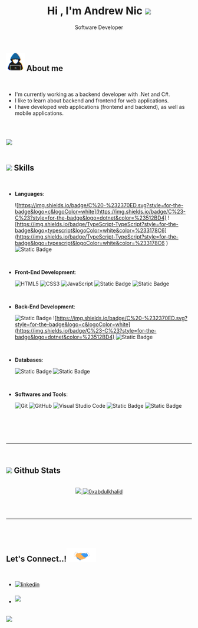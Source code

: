 
<h1 align="center"><b>Hi , I'm Andrew Nic  </b><img src="https://media.giphy.com/media/hvRJCLFzcasrR4ia7z/giphy.gif" width="35"></h1>
<p align="center">
  Software Developer
</p>


<br>



	
## <picture><img src = "https://github.com/0xAbdulKhalid/0xAbdulKhalid/raw/main/assets/mdImages/about_me.gif" width = 50px></picture> **About me**



<br>

- I'm currently working as a backend developer with .Net and C#.
- I like to learn about backend and frontend for web applications.
- I have developed web applications (frontend and backend), as well as mobile applications.

<br><br>

<img src="https://user-images.githubusercontent.com/73097560/115834477-dbab4500-a447-11eb-908a-139a6edaec5c.gif"><br><br>

## <img src="https://media2.giphy.com/media/QssGEmpkyEOhBCb7e1/giphy.gif?cid=ecf05e47a0n3gi1bfqntqmob8g9aid1oyj2wr3ds3mg700bl&rid=giphy.gif" width ="25"><b> Skills</b>
<br>

<p align="center">

- **Languages**:
    
    ![https://img.shields.io/badge/C%20-%232370ED.svg?style=for-the-badge&logo=c&logoColor=white](https://img.shields.io/badge/C%23-C%23?style=for-the-badge&logo=dotnet&color=%23512BD4)
  ![https://img.shields.io/badge/TypeScript-TypeScript?style=for-the-badge&logo=typescript&logoColor=white&color=%233178C6](https://img.shields.io/badge/TypeScript-TypeScript?style=for-the-badge&logo=typescript&logoColor=white&color=%233178C6
)
   ![Static Badge](https://img.shields.io/badge/JavaScript-Javascript?style=for-the-badge&logo=javascript&logoColor=white&color=%23f0db4f)
   
<br>   
    
- **Front-End Development**:

   ![HTML5](https://img.shields.io/badge/HTML5%20-%23E34F26.svg?style=for-the-badge&logo=html5&logoColor=white)
   ![CSS3](https://img.shields.io/badge/CSS%20-%231572B6.svg?style=for-the-badge&logo=css3&logoColor=white)
   ![JavaScript](https://img.shields.io/badge/JavaScript%20-%23F7DF1E.svg?style=for-the-badge&logo=javascript&logoColor=black)
   ![Static Badge](https://img.shields.io/badge/Angular-Angular?style=for-the-badge&logo=angular&logoColor=white&color=%23dd1b16)
   ![Static Badge](https://img.shields.io/badge/ReactJs-ReactJs?style=for-the-badge&logo=react&logoColor=white&color=%2361dafb)
<br>

- **Back-End Development**:
    
    ![Static Badge](https://img.shields.io/badge/%20-%20?style=for-the-badge&logo=dotnet&logoColor=white&label=ASP.NET&labelColor=%23512BD4&color=%23512BD4)
    ![https://img.shields.io/badge/C%20-%232370ED.svg?style=for-the-badge&logo=c&logoColor=white](https://img.shields.io/badge/C%23-C%23?style=for-the-badge&logo=dotnet&color=%23512BD4)
    ![Static Badge](https://img.shields.io/badge/NestJs-NestJs?style=for-the-badge&logo=nestjs&logoColor=white&color=%23E0234E)

   
<br>  

- **Databases**:

    ![Static Badge](https://img.shields.io/badge/PostgreSQL-PostgreSQL?style=for-the-badge&logo=postgresql&logoColor=white&color=%230064a5)
    ![Static Badge](https://img.shields.io/badge/MySQL-MySQL?style=for-the-badge&logo=mysql&logoColor=white&color=%2300758F)

    
<br>

- **Softwares and Tools**:

    ![Git](https://img.shields.io/badge/git-%23F05033.svg?style=for-the-badge&logo=git&logoColor=white)
    ![GitHub](https://img.shields.io/badge/github-%23121011.svg?style=for-the-badge&logo=github&logoColor=white)
    ![Visual Studio Code](https://img.shields.io/badge/Visual%20Studio%20Code-0078d7.svg?style=for-the-badge&logo=visual-studio-code&logoColor=white)
    ![Static Badge](https://img.shields.io/badge/Visual%20Studio-Visual%20Studio?style=for-the-badge&logo=visualstudio&logoColor=white&labelColor=%23512BD4&color=%23512BD4)
    ![Static Badge](https://img.shields.io/badge/Postman-Postman?style=for-the-badge&logo=postman&logoColor=white&color=%23FF6C37)


<br>
 


</p>

<br>
<br>

-----

<br>


## <img src="https://media.giphy.com/media/iY8CRBdQXODJSCERIr/giphy.gif" width="35"><b> Github Stats </b>
<br>

<div align="center">

<a href="https://github.com/0xabdulkhalid/">
  <img src="https://github-readme-stats.vercel.app/api?username=Andrew-Nic&include_all_commits=true&count_private=true&show_icons=true&line_height=20&title_color=7A7ADB&icon_color=2234AE&text_color=D3D3D3&bg_color=0,000000,130F40" width="450"/>
  <img src="https://github-readme-stats.vercel.app/api/top-langs?username=Andrew-Nic&show_icons=true&locale=en&layout=compact&line_height=20&title_color=7A7ADB&icon_color=2234AE&text_color=D3D3D3&bg_color=0,000000,130F40" width="375"  alt="0xabdulkhalid"/>

</a>
</div>

<br>
<br>
<br>

-----

<br>
<br>

## <b> Let's Connect..!</b><img src="https://github.com/0xAbdulKhalid/0xAbdulKhalid/raw/main/assets/mdImages/handshake.gif" width ="80">
<br>
<div align='left'>

<ul>

<li>
<a href="https://linkedin.com/in/andrew-nic-yah" target="_blank">
<img src="https://img.shields.io/badge/linkedin:  AndrewNic-%2300acee.svg?color=405DE6&style=for-the-badge&logo=linkedin&logoColor=white" alt=linkedin style="margin-bottom: 5px;"/>
</a>
</li>

<br>



<li>
<a href="mailto:andrewnicyah@gmail.com" target="_blank">
<img src="https://img.shields.io/badge/gmail:  AndrewNic-%23EA4335.svg?style=for-the-badge&logo=gmail&logoColor=white" t=mail style="margin-bottom: 5px;" />
</a>
</li>
	
</ul>
</div>

<br>
<img src="https://user-images.githubusercontent.com/73097560/115834477-dbab4500-a447-11eb-908a-139a6edaec5c.gif">



